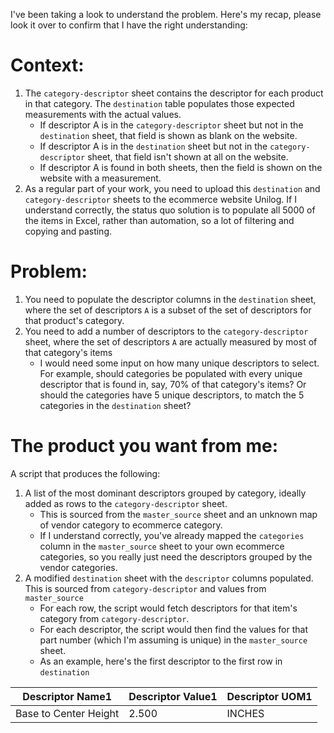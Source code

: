 I've been taking a look to understand the problem. Here's my recap, please look it over to confirm that I have the right understanding:

# Context:
1) The `category-descriptor` sheet contains the descriptor for each product in that category. The `destination` table populates those expected measurements with the actual values.
    - If descriptor A is in the `category-descriptor` sheet but not in the `destination` sheet, that field is shown as blank on the website.
    - If descriptor A is in the `destination` sheet but not in the `category-descriptor` sheet, that field isn't shown at all on the website.
    - If descriptor A is found in both sheets, then the field is shown on the website with a measurement.
2) As a regular part of your work, you need to upload this `destination` and `category-descriptor` sheets to the ecommerce website Unilog. If I understand correctly, the status quo solution is to populate all 5000 of the items in Excel, rather than automation, so a lot of filtering and copying and pasting.

# Problem:
1) You need to populate the descriptor columns in the `destination` sheet, where the set of descriptors `A` is a subset of the set of descriptors for that product's category.
2) You need to add a number of descriptors to the `category-descriptor` sheet, where the set of descriptors `A` are actually measured by most of that category's items
    - I would need some input on how many unique descriptors to select. For example, should categories be populated with every unique descriptor that is found in, say, 70% of that category's items? Or should the categories have 5 unique descriptors, to match the 5 categories in the `destination` sheet?

# The product you want from me:
A script that produces the following:
1) A list of the most dominant descriptors grouped by category, ideally added as rows to the `category-descriptor` sheet.
    - This is sourced from the `master_source` sheet and an unknown map of vendor category to ecommerce category.
    - If I understand correctly, you've already mapped the `categories` column in the `master_source` sheet to your own ecommerce categories, so you really just need the descriptors grouped by the vendor categories.
2) A modified `destination` sheet with the `descriptor` columns populated. This is sourced from `category-descriptor` and values from `master_source`
    - For each row, the script would fetch descriptors for that item's category from `category-descriptor`.
    - For each descriptor, the script would then find the values for that part number (which I'm assuming is unique) in the `master_source` sheet.
    - As an example, here's the first descriptor to the first row in `destination`

| Descriptor Name1 | Descriptor Value1 | Descriptor UOM1
|--------------|-----------|------------|
| Base to Center Height | 2.500 | INCHES |